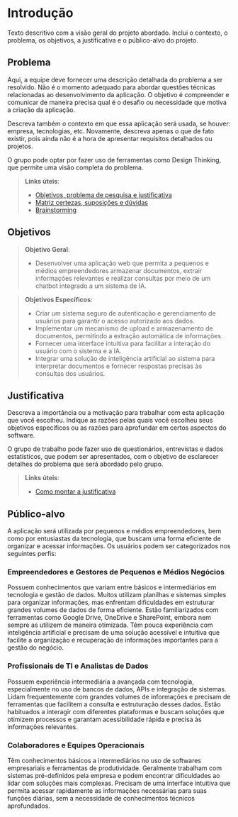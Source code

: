 # Introdução

Texto descritivo com a visão geral do projeto abordado. Inclui o contexto, o problema, os objetivos, a justificativa e o público-alvo do projeto.

## Problema
Aqui, a equipe deve fornecer uma descrição detalhada do problema a ser resolvido. Não é o momento adequado para abordar questões técnicas relacionadas ao desenvolvimento da aplicação. O objetivo é compreender e comunicar de maneira precisa qual é o desafio ou necessidade que motiva a criação da aplicação.

Descreva também o contexto em que essa aplicação será usada, se  houver: empresa, tecnologias, etc. Novamente, descreva apenas o que de fato existir, pois ainda não é a hora de apresentar requisitos detalhados ou projetos.

O grupo pode optar por fazer uso de ferramentas como Design Thinking, que permite uma visão completa do problema.

> **Links úteis**:
> - [Objetivos, problema de pesquisa e justificativa](https://medium.com/@versioparole/objetivos-problema-de-pesquisa-e-justificativa-c98c8233b9c3)
> - [Matriz certezas, suposições e dúvidas](https://medium.com/educa%C3%A7%C3%A3o-fora-da-caixa/matriz-certezas-suposi%C3%A7%C3%B5es-e-d%C3%BAvidas-fa2263633655)
> - [Brainstorming](https://www.euax.com.br/2018/09/brainstorming/)

## Objetivos

> **Objetivo Geral**:
> - Desenvolver uma aplicação web que permita a pequenos e médios empreendedores armazenar documentos, extrair informações relevantes e realizar consultas por meio de um chatbot integrado a um sistema de IA.


> **Objetivos Específicos**:
> - Criar um sistema seguro de autenticação e gerenciamento de usuários para garantir o acesso autorizado aos dados.
> - Implementar um mecanismo de upload e armazenamento de documentos, permitindo a extração automática de informações.
> - Fornecer uma interface intuitiva para facilitar a interação do usuário com o sistema e a IA.
> - Integrar uma solução de inteligência artificial ao sistema para interpretar documentos e fornecer respostas precisas às consultas dos usuários.


## Justificativa

Descreva a importância ou a motivação para trabalhar com esta aplicação que você escolheu. Indique as razões pelas quais você escolheu seus objetivos específicos ou as razões para aprofundar em certos aspectos do software.

O grupo de trabalho pode fazer uso de questionários, entrevistas e dados estatísticos, que podem ser apresentados, com o objetivo de esclarecer detalhes do problema que será abordado pelo grupo.

> **Links úteis**:
> - [Como montar a justificativa](https://guiadamonografia.com.br/como-montar-justificativa-do-tcc/)

## Público-alvo

A aplicação será utilizada por pequenos e médios empreendedores, bem como por entusiastas da tecnologia, que buscam uma forma eficiente de organizar e acessar informações. Os usuários podem ser categorizados nos seguintes perfis:  

### **Empreendedores e Gestores de Pequenos e Médios Negócios**  
Possuem conhecimentos que variam entre básicos e intermediários em tecnologia e gestão de dados. Muitos utilizam planilhas e sistemas simples para organizar informações, mas enfrentam dificuldades em estruturar grandes volumes de dados de forma eficiente. Estão familiarizados com ferramentas como Google Drive, OneDrive e SharePoint, embora nem sempre as utilizem de maneira otimizada. Têm pouca experiência com inteligência artificial e precisam de uma solução acessível e intuitiva que facilite a organização e recuperação de informações importantes para a gestão do negócio.  

### **Profissionais de TI e Analistas de Dados**  
Possuem experiência intermediária a avançada com tecnologia, especialmente no uso de bancos de dados, APIs e integração de sistemas. Lidam frequentemente com grandes volumes de informações e precisam de ferramentas que facilitem a consulta e estruturação desses dados. Estão habituados a interagir com diferentes plataformas e buscam soluções que otimizem processos e garantam acessibilidade rápida e precisa às informações relevantes.  

### **Colaboradores e Equipes Operacionais**  
Têm conhecimentos básicos a intermediários no uso de softwares empresariais e ferramentas de produtividade. Geralmente trabalham com sistemas pré-definidos pela empresa e podem encontrar dificuldades ao lidar com soluções mais complexas. Precisam de uma interface intuitiva que permita acessar rapidamente as informações necessárias para suas funções diárias, sem a necessidade de conhecimentos técnicos aprofundados.
